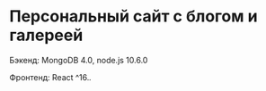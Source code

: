 # Персональный сайт с блогом и галереей

Бэкенд: MongoDB 4.0, node.js 10.6.0

Фронтенд: React ^16.*.* 
